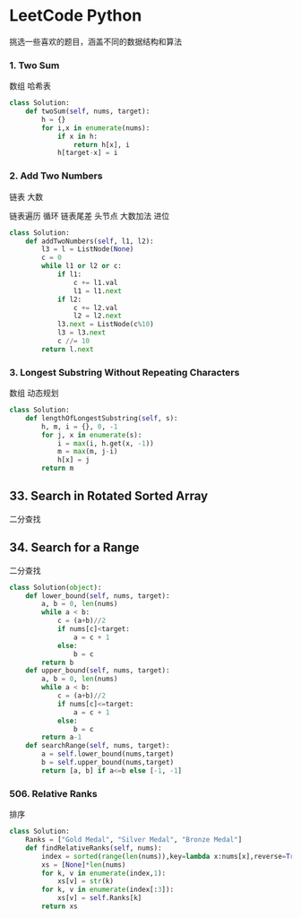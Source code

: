 # LeetCode Python

挑选一些喜欢的题目，涵盖不同的数据结构和算法

### 1. Two Sum

数组 哈希表

```python
class Solution:
    def twoSum(self, nums, target):
        h = {}
        for i,x in enumerate(nums):
            if x in h:
                return h[x], i
            h[target-x] = i
```

### 2. Add Two Numbers

链表 大数

链表遍历 循环
链表尾差 头节点
大数加法 进位

```python
class Solution:
    def addTwoNumbers(self, l1, l2):
        l3 = l = ListNode(None)
        c = 0
        while l1 or l2 or c:
            if l1:
                c += l1.val
                l1 = l1.next
            if l2:
                c += l2.val
                l2 = l2.next
            l3.next = ListNode(c%10)
            l3 = l3.next
            c //= 10
        return l.next
```

### 3. Longest Substring Without Repeating Characters

数组 动态规划

```python
class Solution:
    def lengthOfLongestSubstring(self, s):
        h, m, i = {}, 0, -1
        for j, x in enumerate(s):
            i = max(i, h.get(x, -1))
            m = max(m, j-i)
            h[x] = j
        return m
```

## 33. Search in Rotated Sorted Array

二分查找


## 34. Search for a Range

二分查找

```python
class Solution(object):
    def lower_bound(self, nums, target):
        a, b = 0, len(nums)
        while a < b:
            c = (a+b)//2
            if nums[c]<target:
                a = c + 1
            else:
                b = c
        return b
    def upper_bound(self, nums, target):
        a, b = 0, len(nums)
        while a < b:
            c = (a+b)//2
            if nums[c]<=target:
                a = c + 1
            else:
                b = c
        return a-1
    def searchRange(self, nums, target):
        a = self.lower_bound(nums,target)
        b = self.upper_bound(nums,target)
        return [a, b] if a<=b else [-1, -1]

```


### 506. Relative Ranks

排序

```python
class Solution:
    Ranks = ["Gold Medal", "Silver Medal", "Bronze Medal"]
    def findRelativeRanks(self, nums):
        index = sorted(range(len(nums)),key=lambda x:nums[x],reverse=True)
        xs = [None]*len(nums)
        for k, v in enumerate(index,1):
            xs[v] = str(k)
        for k, v in enumerate(index[:3]):
            xs[v] = self.Ranks[k]
        return xs
```